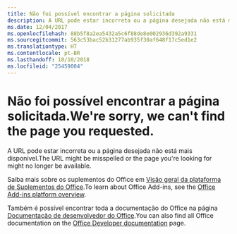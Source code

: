 ```yaml
---
title: Não foi possível encontrar a página solicitada
description: A URL pode estar incorreta ou a página desejada não está mais disponível.
ms.date: 12/04/2017
ms.openlocfilehash: 88b5f8a2ea5432a5c6f88de8e002936d392a9331
ms.sourcegitcommit: 563c53bac52b31277ab935f30af648f17c5ed1e2
ms.translationtype: HT
ms.contentlocale: pt-BR
ms.lasthandoff: 10/10/2018
ms.locfileid: "25459004"
---
```

# <a name="were-sorry-we-cant-find-the-page-you-requested"></a><span data-ttu-id="db2b2-103">Não foi possível encontrar a página solicitada.</span><span class="sxs-lookup"><span data-stu-id="db2b2-103">We're sorry, we can't find the page you requested.</span></span>

<span data-ttu-id="db2b2-104">A URL pode estar incorreta ou a página desejada não está mais disponível.</span><span class="sxs-lookup"><span data-stu-id="db2b2-104">The URL might be misspelled or the page you're looking for might no longer be available.</span></span>  

<span data-ttu-id="db2b2-105">Saiba mais sobre os suplementos do Office em [Visão geral da plataforma de Suplementos do Office](https://docs.microsoft.com/office/dev/add-ins/overview/office-add-ins).</span><span class="sxs-lookup"><span data-stu-id="db2b2-105">To learn about Office Add-ins, see the [Office Add-ins platform overview](https://docs.microsoft.com/office/dev/add-ins/overview/office-add-ins).</span></span>

<span data-ttu-id="db2b2-106">Também é possível encontrar toda a documentação do Office na página [Documentação de desenvolvedor do Office](https://developer.microsoft.com/office/docs).</span><span class="sxs-lookup"><span data-stu-id="db2b2-106">You can also find all Office documentation on the [Office Developer documentation](https://developer.microsoft.com/office/docs) page.</span></span>


